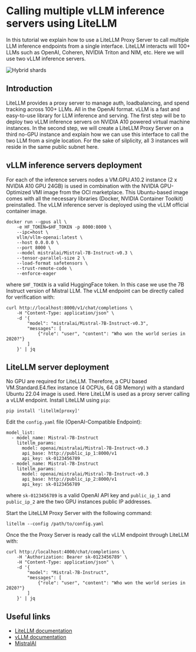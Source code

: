 # Calling multiple vLLM inference servers using LiteLLM

In this tutorial we explain how to use a LiteLLM Proxy Server to call multiple LLM inference endpoints from a single interface. LiteLLM interacts will 100+ LLMs such as OpenAI, Coheren, NVIDIA Triton and NIM, etc. Here we will use two vLLM inference servers.

![Hybrid shards](assets/images/litellm.avif "LiteLLM")

## Introduction

LiteLLM provides a proxy server to manage auth, loadbalancing, and spend tracking across 100+ LLMs. All in the OpenAI format.
vLLM is a fast and easy-to-use library for LLM inference and serving.
The first step will be to deploy two vLLM inference servers on NVIDIA A10 powered virtual machine instances. In the second step, we will create a LiteLLM Proxy Server on a third no-GPU instance and explain how we can use this interface to call the two LLM from a single location. For the sake of silplicity, all 3 instances will reside in the same public subnet here.

## vLLM inference servers deployment

For each of the inference servers nodes a VM.GPU.A10.2 instance (2 x NVIDIA A10 GPU 24GB) is used in combination with the NVIDIA GPU-Optimized VMI image from the OCI marketplace. This Ubuntu-based image comes with all the necessary libraries (Docker, NVIDIA Container Toolkit) preinstalled.
The vLLM inference server is deployed using the vLLM official container image.
```
docker run --gpus all \
    -e HF_TOKEN=$HF_TOKEN -p 8000:8000 \
    --ipc=host \
    vllm/vllm-openai:latest \
    --host 0.0.0.0 \
    --port 8000 \
    --model mistralai/Mistral-7B-Instruct-v0.3 \
    --tensor-parallel-size 2 \
    --load-format safetensors \
    --trust-remote-code \
    --enforce-eager
```
where `$HF_TOKEN` is a valid HuggingFace token. In this case we use the 7B Instruct version of Mistral LLM. The vLLM endpoint can be directly called for verification with:
```
curl http://localhost:8000/v1/chat/completions \
    -H "Content-Type: application/json" \
    -d '{
        "model": "mistralai/Mistral-7B-Instruct-v0.3",
        "messages": [
            {"role": "user", "content": "Who won the world series in 2020?"}
        ]
    }' | jq
```

## LiteLLM server deployment

No GPU are required for LiteLLM. Therefore, a CPU based VM.Standard.E4.flex instance (4 OCPUs, 64 GB Memory) with a standard Ubuntu 22.04 image is used. Here LiteLLM is used as a proxy server calling a vLLM endpoint. Install LiteLLM using `pip`:
```
pip install 'litellm[proxy]'
```
Edit the `config.yaml` file (OpenAI-Compatible Endpoint):
```
model_list:
  - model_name: Mistral-7B-Instruct
    litellm_params:
      model: openai/mistralai/Mistral-7B-Instruct-v0.3
      api_base: http://public_ip_1:8000/v1
      api_key: sk-0123456789
  - model_name: Mistral-7B-Instruct
    litellm_params:
      model: openai/mistralai/Mistral-7B-Instruct-v0.3
      api_base: http://public_ip_2:8000/v1
      api_key: sk-0123456789
```
where `sk-0123456789` is a valid OpenAI API key and `public_ip_1` and `public_ip_2` are the two GPU instances public IP addresses.

Start the LiteLLM Proxy Server with the following command:
```
litellm --config /path/to/config.yaml
```
Once the the Proxy Server is ready call the vLLM endpoint through LiteLLM with:
```
curl http://localhost:4000/chat/completions \
    -H 'Authorization: Bearer sk-0123456789' \
    -H "Content-Type: application/json" \
    -d '{
        "model": "Mistral-7B-Instruct",
        "messages": [
            {"role": "user", "content": "Who won the world series in 2020?"}
        ]
    }' | jq
```

## Useful links

* [LiteLLM documentation](https://litellm.vercel.app/docs/providers/openai_compatible)
* [vLLM documentation](https://docs.vllm.ai/en/latest/serving/deploying_with_docker.html)
* [MistralAI](https://mistral.ai/)